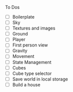 To Dos

- [ ] Boilerplate
- [ ] Sky
- [ ] Textures and images
- [ ] Ground
- [ ] Player
- [ ] First person view
- [ ] Gravity
- [ ] Movement
- [ ] State Management
- [ ] Cubes
- [ ] Cube type selector
- [ ] Save world in local storage
- [ ] Build a house